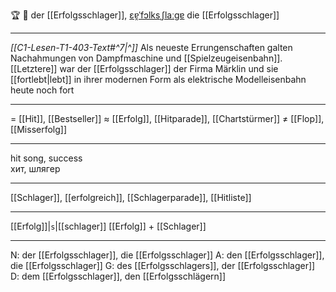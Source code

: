 🏆 🔵 der [[Erfolgsschlager]], [ɛɐ̯ˈfɔlksˌʃlaːɡɐ](https://youglish.com/pronounce/Erfolgsschlager/german)
die [[Erfolgsschlager]]

---
*[[C1-Lesen-T1-403-Text#^7|^]]* Als neueste Errungenschaften galten Nachahmungen von Dampfmaschine und [[Spielzeugeisenbahn]]. [[Letztere]] war der [[Erfolgsschlager]] der Firma Märklin und sie [[fortlebt|lebt]] in ihrer modernen Form als elektrische Modelleisenbahn heute noch fort

---
= [[Hit]], [[Bestseller]]
≈ [[Erfolg]], [[Hitparade]], [[Chartstürmer]]
≠ [[Flop]], [[Misserfolg]]

---
hit song, success  
хит, шлягер

---
[[Schlager]], [[erfolgreich]], [[Schlagerparade]], [[Hitliste]]

---
[[Erfolg]]|`s`|[[schlager]]
[[Erfolg]] + [[Schlager]]


---
N: der [[Erfolgsschlager]], die [[Erfolgsschlager]]
A: den [[Erfolgsschlager]], die [[Erfolgsschlager]]
G: des [[Erfolgsschlagers]], der [[Erfolgsschlager]]
D: dem [[Erfolgsschlager]], den [[Erfolgsschlägern]]
